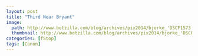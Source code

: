 ```yaml
---
layout: post
title: "Third Near Bryant"
image:
  path: http://www.botzilla.com/blog/archives/pix2014/bjorke_'DSCF1573.jpg
  thumbnail: http://www.botzilla.com/blog/archives/pix2014/bjorke_'DSCF1573.jpg
categories: [fStop]
tags: [Canon]
---
```

